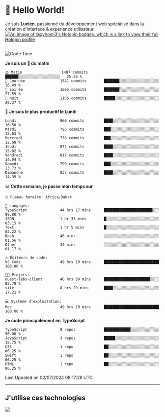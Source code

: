 # 👋 Hello World!

Je suis **Lucien**, passionné du développement web spécialisé dans la création d'interface & expérience utilisateur.
[![An image of @xyhomi3's Holopin badges, which is a link to view their full Holopin profile](https://holopin.me/xyhomi3)](https://holopin.io/@xyhomi3)

##

<!--START_SECTION:waka-->
![Code Time](http://img.shields.io/badge/Code%20Time-1%2C497%20hrs%2029%20mins-blue)

**Je suis un 🐤 du matin** 

```text
🌞 Matin                  1487 commits        ██████░░░░░░░░░░░░░░░░░░░   25.56 % 
🌆 Journée                1541 commits        ███████░░░░░░░░░░░░░░░░░░   26.49 % 
🌃 Soirée                 1605 commits        ███████░░░░░░░░░░░░░░░░░░   27.59 % 
🌙 Nuit                   1185 commits        █████░░░░░░░░░░░░░░░░░░░░   20.37 % 
```
📅 **Je suis le plus productif le Lundi** 

```text
Lundi                    960 commits         ████░░░░░░░░░░░░░░░░░░░░░   16.50 % 
Mardi                    793 commits         ███░░░░░░░░░░░░░░░░░░░░░░   13.63 % 
Mercredi                 738 commits         ███░░░░░░░░░░░░░░░░░░░░░░   12.68 % 
Jeudi                    874 commits         ████░░░░░░░░░░░░░░░░░░░░░   15.02 % 
Vendredi                 817 commits         ████░░░░░░░░░░░░░░░░░░░░░   14.04 % 
Samedi                   799 commits         ███░░░░░░░░░░░░░░░░░░░░░░   13.73 % 
Dimanche                 837 commits         ████░░░░░░░░░░░░░░░░░░░░░   14.39 % 
```


📊 **Cette semaine, je passe mon temps sur** 

```text
🕑︎ Fuseau horaire: Africa/Dakar

💬 Langages: 
TypeScript               44 hrs 17 mins      ██████████████████████░░░   89.80 % 
JSON                     1 hr 33 mins        █░░░░░░░░░░░░░░░░░░░░░░░░   03.15 % 
Text                     1 hr 5 mins         █░░░░░░░░░░░░░░░░░░░░░░░░   02.22 % 
Bash                     46 mins             ░░░░░░░░░░░░░░░░░░░░░░░░░   01.56 % 
Other                    34 mins             ░░░░░░░░░░░░░░░░░░░░░░░░░   01.17 % 

🔥 Éditeurs de code: 
VS Code                  49 hrs 19 mins      █████████████████████████   100.00 % 

🐱‍💻 Projets: 
ouest-labs-client        40 hrs 50 mins      █████████████████████░░░░   82.79 % 
site                     8 hrs 29 mins       ████░░░░░░░░░░░░░░░░░░░░░   17.21 % 

💻 Système d'exploitation: 
Mac                      49 hrs 19 mins      █████████████████████████   100.00 % 
```

**Je code principalement en TypeScript** 

```text
TypeScript               8 repos             ████████████░░░░░░░░░░░░░   50.00 % 
JavaScript               3 repos             █████░░░░░░░░░░░░░░░░░░░░   18.75 % 
CSS                      1 repo              ██░░░░░░░░░░░░░░░░░░░░░░░   06.25 % 
Swift                    1 repo              ██░░░░░░░░░░░░░░░░░░░░░░░   06.25 % 
HTML                     1 repo              ██░░░░░░░░░░░░░░░░░░░░░░░   06.25 % 
```




 Last Updated on 02/07/2024 08:17:26 UTC
<!--END_SECTION:waka-->
---

## J'utilise ces technologies

<p align="left">
  <a href="https://skillicons.dev">
    <img src="https://skillicons.dev/icons?i=ts,js,md,scss,tailwind,react,docker,express,astro,vite,nextjs,vercel,figma,ableton" />
  </a>
</p>

